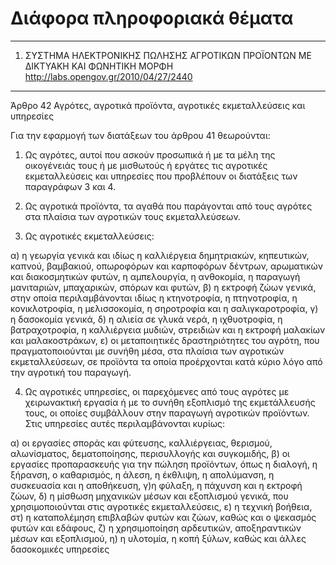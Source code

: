 # Διάφορα πληροφοριακά θέματα #
* * *
1. ΣΥΣΤΗΜΑ ΗΛΕΚΤΡΟΝΙΚΗΣ ΠΩΛΗΣΗΣ ΑΓΡΟΤΙΚΩΝ ΠΡΟΪΟΝΤΩΝ ΜΕ ΔΙΚΤΥΑΚΗ ΚΑΙ ΦΩΝΗΤΙΚΗ ΜΟΡΦΗ
http://labs.opengov.gr/2010/04/27/2440
* * *
Άρθρο 42
Αγρότες, αγροτικά προϊόντα, αγροτικές εκμεταλλεύσεις και υπηρεσίες

Για την εφαρμογή των διατάξεων του άρθρου 41 θεωρούνται:

1. Ως αγρότες, αυτοί που ασκούν προσωπικά ή με τα μέλη της οικογένειάς τους ή με μισθωτούς ή εργάτες τις αγροτικές εκμεταλλεύσεις και υπηρεσίες που προβλέπουν οι διατάξεις των παραγράφων 3 και 4.

2. Ως αγροτικά προϊόντα, τα αγαθά που παράγονται από τους αγρότες στα πλαίσια των αγροτικών τους εκμεταλλεύσεων.
3. Ως αγροτικές εκμεταλλεύσεις:

α) η γεωργία γενικά και ιδίως η καλλιέργεια δημητριακών, κηπευτικών, καπνού, βαμβακιού, οπωροφόρων και καρποφόρων δέντρων, αρωματικών και διακοσμητικών φυτών, η αμπελουργία, η ανθοκομία, η παραγωγή μανιταριών, μπαχαρικών, σπόρων και φυτών,
β) η εκτροφή ζώων γενικά, στην οποία περιλαμβάνονται ιδίως η κτηνοτροφία, η πτηνοτροφία, η κονικλοτροφία, η μελισσοκομία, η σηροτροφία και η σαλιγκαροτροφία,
γ) η δασοκομία γενικά,
δ) η αλιεία σε γλυκά νερά, η ιχθυοτροφία, η βατραχοτροφία, η καλλιέργεια μυδιών, στρειδιών και η εκτροφή μαλακίων και μαλακοστράκων,
ε) οι μεταποιητικές δραστηριότητες του αγρότη, που πραγματοποιούνται με συνήθη μέσα, στα πλαίσια των αγροτικών εκμεταλλεύσεων, σε προϊόντα τα οποία προέρχονται κατά κύριο λόγο από την αγροτική του παραγωγή.

4. Ως αγροτικές υπηρεσίες, οι παρεχόμενες από τους αγρότες με χειρωνακτική εργασία ή με το συνήθη εξοπλισμό της εκμετάλλευσής τους, οι οποίες συμβάλλουν στην παραγωγή αγροτικών προϊόντων.
Στις υπηρεσίες αυτές περιλαμβάνονται κυρίως:

α) οι εργασίες σποράς και φύτευσης, καλλιέργειας, θερισμού, αλωνίσματος, δεματοποίησης, περισυλλογής και συγκομιδής,
β) οι εργασίες προπαρασκευής για την πώληση προϊόντων, όπως η διαλογή, η ξήρανση, ο καθαρισμός, η άλεση, η έκθλιψη, η απολύμανση, η συσκευασία και η αποθήκευση,
γ)η φύλαξη, η πάχυνση και η εκτροφή ζώων,
δ) η μίσθωση μηχανικών μέσων και εξοπλισμού γενικά, που χρησιμοποιούνται στις αγροτικές εκμεταλλεύσεις,
ε) η τεχνική βοήθεια,
στ) η καταπολέμηση επιβλαβών φυτών και ζώων, καθώς και ο ψεκασμός φυτών και εδάφους,
ζ) η χρησιμοποίηση αρδευτικών, αποξηραντικών μέσων και εξοπλισμού,
η) η υλοτομία, η κοπή ξύλων, καθώς και άλλες δασοκομικές υπηρεσίες